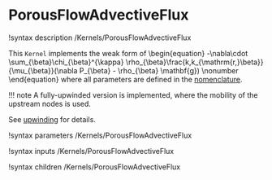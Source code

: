 # PorousFlowAdvectiveFlux
!syntax description /Kernels/PorousFlowAdvectiveFlux

This `Kernel` implements the weak form of
\begin{equation}
  -\nabla\cdot \sum_{\beta}\chi_{\beta}^{\kappa} \rho_{\beta}\frac{k\,k_{\mathrm{r,}\beta}}{\mu_{\beta}}(\nabla P_{\beta} - \rho_{\beta} \mathbf{g})
  \nonumber
\end{equation}
where all parameters are defined in the [nomenclature](/porous_flow/nomenclature.md).

!!! note
    A fully-upwinded version is implemented, where the mobility of the upstream nodes is used.

See [upwinding](/porous_flow/upwinding.md) for details.

!syntax parameters /Kernels/PorousFlowAdvectiveFlux

!syntax inputs /Kernels/PorousFlowAdvectiveFlux

!syntax children /Kernels/PorousFlowAdvectiveFlux
